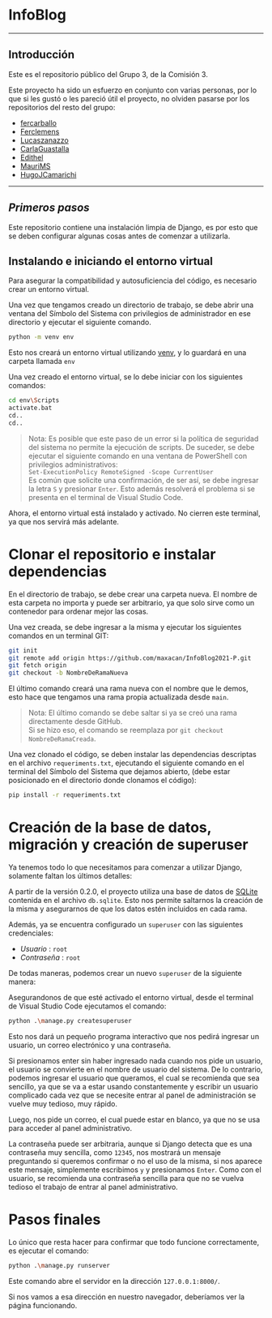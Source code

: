 # InfoBlog 
___
## Introducción

Este es el repositorio público del Grupo 3, de la Comisión 3.

Este proyecto ha sido un esfuerzo en conjunto con varias personas, por lo que si les gustó o les pareció útil el proyecto, no olviden pasarse por los repositorios del resto del grupo:

 - [fercarballo]  
 - [Ferclemens]  
 - [Lucaszanazzo]  
 - [CarlaGuastalla]  
 - [Edithel]  
 - [MauriMS]  
 - [HugoJCamarichi]  
___
## _Primeros pasos_

Este repositorio contiene una instalación limpia de Django, es por esto que se deben configurar algunas cosas antes de comenzar a utilizarla.

## Instalando e iniciando el entorno virtual

Para asegurar la compatibilidad y autosuficiencia del código, es necesario crear un entorno virtual.


Una vez que tengamos creado un directorio de trabajo, se debe abrir una ventana del Símbolo del Sistema con privilegios de administrador en ese directorio y ejecutar el siguiente comando.
```sh
python -m venv env
```
Esto nos creará un entorno virtual utilizando [venv], y lo guardará en una carpeta llamada `env`


Una vez creado el entorno virtual, se lo debe iniciar con los siguientes comandos:

```sh
cd env\Scripts
activate.bat
cd..
cd..
```

> Nota: Es posible que este paso de un error si la política 
> de seguridad del sistema no permite la ejecución de scripts.
> De suceder, se debe ejecutar el siguiente comando en una 
> ventana de PowerShell con privilegios administrativos:  
> ```Set-ExecutionPolicy RemoteSigned -Scope CurrentUser```  
> Es común que solicite una confirmación, de ser así, se debe ingresar 
la letra `S` y presionar `Enter`.
> Esto además resolverá el problema si se presenta en el terminal
de Visual Studio Code.

Ahora, el entorno virtual está instalado y activado. No cierren este terminal, ya que nos servirá más adelante.

# Clonar el repositorio e instalar dependencias

En el directorio de trabajo, se debe crear una carpeta nueva.
El nombre de esta carpeta no importa y puede ser arbitrario, ya que solo sirve como un contenedor para ordenar mejor las cosas.

Una vez creada, se debe ingresar a la misma y ejecutar los siguientes comandos en un terminal GIT:


```sh
git init
git remote add origin https://github.com/maxacan/InfoBlog2021-P.git
git fetch origin
git checkout -b NombreDeRamaNueva
```
El último comando creará una rama nueva con el nombre que le demos, esto hace que tengamos una rama propia actualizada desde `main`.  

> Nota: El último comando se debe saltar si ya se creó una rama directamente desde GitHub.  
> Si se hizo eso, el comando se reemplaza por `git checkout NombreDeRamaCreada`.

Una vez clonado el código, se deben instalar las dependencias descriptas en el archivo `requeriments.txt`, ejecutando el siguiente comando en el terminal del Símbolo del Sistema que dejamos abierto, (debe estar posicionado en el directorio donde clonamos el código):


```sh
pip install -r requeriments.txt
```

# Creación de la base de datos, migración y creación de superuser

Ya tenemos todo lo que necesitamos para comenzar a utilizar Django, solamente faltan los últimos detalles:

A partir de la versión 0.2.0, el proyecto utiliza una base de datos de [SQLite] contenida en el archivo `db.sqlite`. Esto nos permite saltarnos la creación de la misma y asegurarnos de que los datos estén incluidos en cada rama.

Además, ya se encuentra configurado un `superuser` con las siguientes credenciales:

- *Usuario* : `root`
- *Contraseña* : `root`

De todas maneras, podemos crear un nuevo `superuser` de la siguiente manera:

Asegurandonos de que esté activado el entorno virtual, desde el terminal de Visual Studio Code ejecutamos el comando: 
```sh
python .\manage.py createsuperuser
```

Esto nos dará un pequeño programa interactivo que nos pedirá ingresar un usuario, un correo electrónico y una contraseña.

Si presionamos enter sin haber ingresado nada cuando nos pide un usuario, el usuario se convierte en el nombre de usuario del sistema. De lo contrario, podemos ingresar el usuario que queramos, el cual se recomienda que sea sencillo, ya que se va a estar usando constantemente y escribir un usuario complicado cada vez que se necesite entrar al panel de administración se vuelve muy tedioso, muy rápido.


Luego, nos pide un correo, el cual puede estar en blanco, ya que no se usa para acceder al panel administrativo.

La contraseña puede ser arbitraria, aunque si Django detecta que es una contraseña muy sencilla, como `12345`, nos mostrará un mensaje preguntando si queremos confirmar o no el uso de la misma, si nos aparece este mensaje, simplemente escribimos `y` y presionamos `Enter`.
Como con el usuario, se recomienda una contraseña sencilla para que no se vuelva tedioso el trabajo de entrar al panel administrativo.

# Pasos finales

Lo único que resta hacer para confirmar que todo funcione correctamente, es ejecutar el comando:
```sh
python .\manage.py runserver
```
Este comando abre el servidor en la dirección `127.0.0.1:8000/`.

Si nos vamos a esa dirección en nuestro navegador, deberíamos ver la página funcionando.

[//]: #
[venv]: <https://docs.python.org/es/3/library/venv.html>
[SQLite]: <https://www.sqlite.org/about.html>
[fercarballo]: <https://github.com/fercarballo>
[Ferclemens]: <https://github.com/Ferclemens>
[Lucaszanazzo]: <https://github.com/Lucaszanazzo>
[CarlaGuastalla]: <https://github.com/CarlaGuastalla>
[Edithel]: <https://github.com/edithel>
[MauriMS]: <https://github.com/MauriMS>
[HugoJCamarichi]: <https://github.com/HugoJCamarichi>
